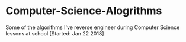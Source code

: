 # Computer-Science-Alogrithms
Some of the algorithms I've reverse engineer during Computer Science lessons at school [Started: Jan 22 2018]
